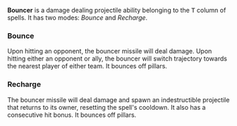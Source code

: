 **Bouncer** is a damage dealing projectile ability belonging to the <kbd>T</kbd> column of spells. It has two modes: *Bounce* and *Recharge*.

### Bounce

Upon hitting an opponent, the bouncer missile will deal damage. Upon hitting either an opponent or ally, the bouncer will switch trajectory towards the nearest player of either team. It bounces off pillars.

### Recharge

The bouncer missile will deal damage and spawn an indestructible projectile that returns to its owner, resetting the spell's cooldown. It also has a consecutive hit bonus. It bounces off pillars.
